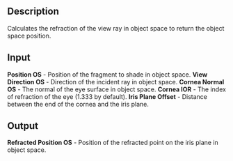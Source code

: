 ## Description
Calculates the refraction of the view ray in object space to return the object space position.

## Input
**Position OS** -  Position of the fragment to shade in object space.
**View Direction OS** -  Direction of the incident ray in object space.
**Cornea Normal OS** -  The normal of the eye surface in object space.
**Cornea IOR** -  The index of refraction of the eye (1.333 by default).
**Iris Plane Offset** -  Distance between the end of the cornea and the iris plane.

## Output
**Refracted Position OS** - Position of the refracted point on the iris plane in object space.